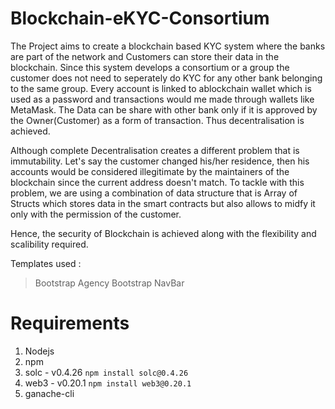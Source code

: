 # Blockchain-eKYC-Consortium

The Project aims to create a blockchain based KYC system where the banks are part of the network and Customers can store their data in the blockchain. Since this system develops a consortium or a group the customer does not need to seperately do KYC for any other bank belonging to the same group. Every account is linked to ablockchain wallet which is used as a password and transactions would me made through wallets like MetaMask. The Data can be share with other bank only if it is approved by the Owner(Customer) as a form of transaction. Thus decentralisation is achieved. 

Although complete Decentralisation creates a different problem that is immutability. Let's say the customer changed his/her residence, then his accounts would be considered illegitimate by the maintainers of the blockchain since the current address doesn't match. To tackle with this problem, we are using a combination of data structure that is Array of Structs which stores data in the smart contracts but also allows to midfy it only with the permission of the customer. 

Hence, the security of Blockchain is achieved along with the flexibility and scalibility required.

Templates used :
>Bootstrap Agency
>Bootstrap NavBar

# Requirements
1. Nodejs
2. npm
3. solc - v0.4.26 `npm install solc@0.4.26`
4. web3 - v0.20.1 `npm install web3@0.20.1`
5. ganache-cli
